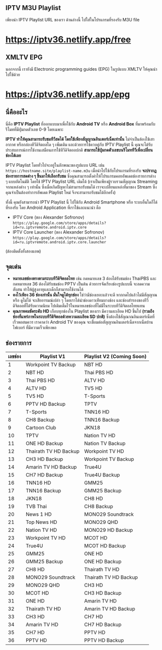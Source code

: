 ## IPTV M3U Playlist

เพียงนำ IPTV Playlist URL ของเรา ด้านล่างนี้ ไปใส่ในโปรแกรมที่รองรับ M3U file

# https://iptv36.netlify.app/free

## XMLTV EPG

นอกจากนี้ เรายังมี Electronic programming guides (EPG) ในรูปแบบ XMLTV ให้คุณนำไปใช้ด้วย

# https://iptv36.netlify.app/epg

## นี่คืออะไร

นี่คือ **IPTV Playlist** ที่ออกแบบมาเพื่อใช้กับ **Android TV** หรือ **Android Box** ที่มาพร้อมกับรีโมทที่มีปุ่มกดตัวเลข 0-9 โดยเฉพาะ

**IPTV ทำให้คุณสามารถรับชมทีวีสดได้ โดยใช้เพียงสัญญาณอินเตอร์เน็ตเท่านั้น** ไม่จำเป็นต้องใช้เสาอากาศ หรือกล่องทีวีดิจิตอลใด ๆ เพิ่มเติม
และด้วยการใช้ควบคู่กับ IPTV Playlist นี้ คุณจะได้รับประสบการณ์การใช้งานเสมือนการใช้ทีวีดิจิตอลปกติ **สามารถใช้ปุ่มกดตัวเลขบนรีโมททีวีเพื่อเปลี่ยนช่องได้เลย**

IPTV Playlist โดยทั่วไปจะอยู่ในลักษณะของรูปแบบ URL เช่น `https://hostname.site/playlist-name.m3u`
เมื่อนำไปใช้กับโปรแกรมที่รองรับ **จะปรากฎช่องรายการสดต่าง ๆ ขึ้นมาให้เลือกรับชม**
ซึ่งคุณสามารถตั้งค่าให้โปรแกรมคอยอัพเดตช่องรายการต่าง ๆ แบบอัตโนมัติ โดยใช้ IPTV Playlist URL เดิมได้
(เราเป็นเพียงผู้รวบรวมสัญญาณ Streaming จากแหล่งต่าง ๆ เท่านั้น ซึ่งเมื่อเกิดปัญหาไม่สามารถรับชมได้
เราจะเปลี่ยนแหล่งที่มาของ Stream ซึ่งคุณจำเป็นต้องทำการอัพเดต Playlist ใหม่ จึงจะสามารถรับชมได้อีกครั้ง)

ทั้งนี้ คุณยังสามารถนำ IPTV Playlist นี้ ไปใช้กับ Android Smartphone หรือ ระบบอื่นใดก็ได้ที่รองรับ
โดย Android Application ที่เราใช้และแนะนำ คือ

- IPTV Core (ของ Alexander Sofronov)  
  `https://play.google.com/store/apps/details?id=ru.iptvremote.android.iptv.core`
- IPTV Core Launcher (ของ Alexander Sofronov)  
  `https://play.google.com/store/apps/details?id=ru.iptvremote.android.iptv.core.launcher`

(ต้องติดตั้งทั้งสองแอพ)

## จุดเด่น

- **หมายเลขช่องตรงตามระบบทีวีดิจิตอลไทย** เช่น กดหมายเลข 3 ต้องได้รับชมช่อง ThaiPBS
  และ กดหมายเลข 36 ต้องได้รับชมช่อง PPTV เป็นต้น ด้วยการจัดเรียงช่องรูปแบบนี้ จะลดความสับสน ทำให้ผู้สูงอายุและเด็กก็สามารถใช้งานได้
- **คงไว้เพียง 36 ช่องเท่านั้น มั่นใจดูได้ทุกช่อง** ใช่ว่ามีช่องเยอะแล้วจะดี หากกดไปแล้วไม่มีสัญญาณ หรือ ดูไม่ได้ จะเสียอารมณ์เปล่า ๆ
  โดยเราได้นำช่องดาวเทียมบางช่อง และช่องสำรองของทีวีดิจิตอลที่ได้รับความนิยม ไปเติมเต็มไว้ในหมายเลขช่องที่ไม่มีในระบบทีวีดิจิตอลไทยแทน
- **คุณภาพคมชัดระดับ HD** เกือบทุกช่องใน Playlist ของเรา มีความละเอียด HD ขึ้นไป
  **(รวมถึงช่องที่แพร่ภาพในระบบทีวีดิจิตอลด้วยความละเอียด SD ปกติ)** ซึ่งต้องใช้สัญณาณอินเตอร์เน็ตที่เร็วพอสมควร
  เราคาดว่า Android TV ของคุณ จะเชื่อมต่อสัญญาณอินเตอร์เน็ตจากเน็ตบ้านไฟเบอร์ ที่มีความเร็วเพียงพอ

## ช่องรายการ

| เลขช่อง | Playlist V1           | Playlist V2 (Coming Soon) |
| ------- | --------------------- | ------------------------- |
| 1       | Workpoint TV Backup   | NBT HD                    |
| 2       | NBT HD                | Thai PBS HD               |
| 3       | Thai PBS HD           | ALTV HD                   |
| 4       | ALTV HD               | TV5 HD                    |
| 5       | TV5 HD                | T-Sports                  |
| 6       | PPTV HD Backup        | TPTV                      |
| 7       | T-Sports              | TNN16 HD                  |
| 8       | CH8 Backup            | TNN16 Backup              |
| 9       | Cartoon Club          | JKN18                     |
| 10      | TPTV                  | Nation TV HD              |
| 11      | ONE HD Backup         | Nation TV Backup          |
| 12      | Thairath TV HD Backup | Workpoint TV HD           |
| 13      | CH3 HD Backup         | Workpoint TV Backup       |
| 14      | Amarin TV HD Backup   | True4U                    |
| 15      | CH7 HD Backup         | True4U Backup             |
| 16      | TNN16 HD              | GMM25                     |
| 17      | TNN16 Backup          | GMM25 Backup              |
| 18      | JKN18                 | CH8 HD                    |
| 19      | TVB Thai              | CH8 Backup                |
| 20      | News 1 HD             | MONO29 Soundtrack         |
| 21      | Top News HD           | MONO29 QHD                |
| 22      | Nation TV HD          | MONO29 HD Backup          |
| 23      | Workpoint TV HD       | MCOT HD                   |
| 24      | True4U                | MCOT HD Backup            |
| 25      | GMM25                 | ONE HD                    |
| 26      | GMM25 Backup          | ONE HD Backup             |
| 27      | CH8 HD                | Thairath TV HD            |
| 28      | MONO29 Soundtrack     | Thairath TV HD Backup     |
| 29      | MONO29 QHD            | CH3 HD                    |
| 30      | MCOT HD               | CH3 HD Backup             |
| 31      | ONE HD                | Amarin TV HD              |
| 32      | Thairath TV HD        | Amarin TV HD Backup       |
| 33      | CH3 HD                | CH7 HD                    |
| 34      | Amarin TV HD          | CH7 HD Backup             |
| 35      | CH7 HD                | PPTV HD                   |
| 36      | PPTV HD               | PPTV HD Backup            |
